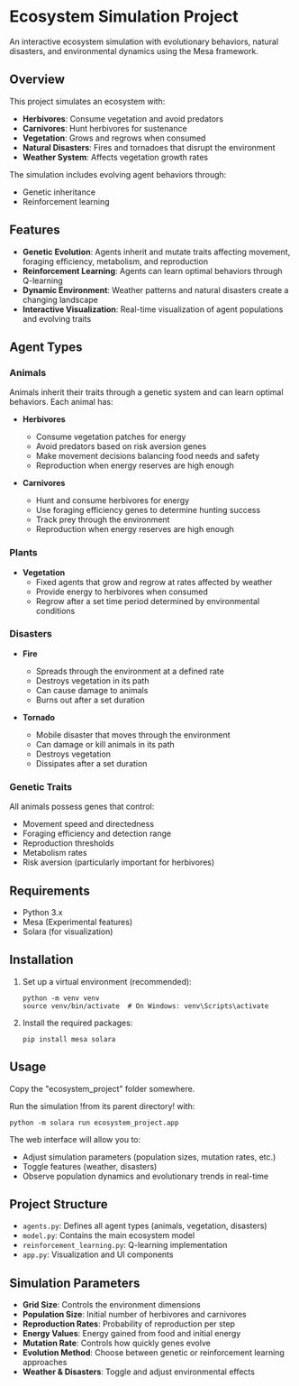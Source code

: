 # Ecosystem Simulation Project

An interactive ecosystem simulation with evolutionary behaviors, natural disasters, and environmental dynamics using the Mesa framework.

## Overview

This project simulates an ecosystem with:

- **Herbivores**: Consume vegetation and avoid predators
- **Carnivores**: Hunt herbivores for sustenance
- **Vegetation**: Grows and regrows when consumed
- **Natural Disasters**: Fires and tornadoes that disrupt the environment
- **Weather System**: Affects vegetation growth rates

The simulation includes evolving agent behaviors through:
- Genetic inheritance
- Reinforcement learning

## Features

- **Genetic Evolution**: Agents inherit and mutate traits affecting movement, foraging efficiency, metabolism, and reproduction
- **Reinforcement Learning**: Agents can learn optimal behaviors through Q-learning
- **Dynamic Environment**: Weather patterns and natural disasters create a changing landscape
- **Interactive Visualization**: Real-time visualization of agent populations and evolving traits

## Agent Types

### Animals
Animals inherit their traits through a genetic system and can learn optimal behaviors. Each animal has:

- **Herbivores**
  - Consume vegetation patches for energy
  - Avoid predators based on risk aversion genes
  - Make movement decisions balancing food needs and safety
  - Reproduction when energy reserves are high enough

- **Carnivores**
  - Hunt and consume herbivores for energy
  - Use foraging efficiency genes to determine hunting success
  - Track prey through the environment
  - Reproduction when energy reserves are high enough

### Plants
- **Vegetation**
  - Fixed agents that grow and regrow at rates affected by weather
  - Provide energy to herbivores when consumed
  - Regrow after a set time period determined by environmental conditions

### Disasters
- **Fire**
  - Spreads through the environment at a defined rate
  - Destroys vegetation in its path
  - Can cause damage to animals
  - Burns out after a set duration

- **Tornado**
  - Mobile disaster that moves through the environment
  - Can damage or kill animals in its path
  - Destroys vegetation
  - Dissipates after a set duration

### Genetic Traits
All animals possess genes that control:
- Movement speed and directedness
- Foraging efficiency and detection range
- Reproduction thresholds
- Metabolism rates
- Risk aversion (particularly important for herbivores)

## Requirements

- Python 3.x
- Mesa (Experimental features)
- Solara (for visualization)

## Installation

1. Set up a virtual environment (recommended):
   ```
   python -m venv venv
   source venv/bin/activate  # On Windows: venv\Scripts\activate
   ```

2. Install the required packages:
   ```
   pip install mesa solara
   ```

## Usage

Copy the "ecosystem_project" folder somewhere.

Run the simulation !from its parent directory! with:

```
python -m solara run ecosystem_project.app
```

The web interface will allow you to:
- Adjust simulation parameters (population sizes, mutation rates, etc.)
- Toggle features (weather, disasters)
- Observe population dynamics and evolutionary trends in real-time

## Project Structure

- `agents.py`: Defines all agent types (animals, vegetation, disasters)
- `model.py`: Contains the main ecosystem model
- `reinforcement_learning.py`: Q-learning implementation
- `app.py`: Visualization and UI components

## Simulation Parameters

- **Grid Size**: Controls the environment dimensions
- **Population Size**: Initial number of herbivores and carnivores
- **Reproduction Rates**: Probability of reproduction per step
- **Energy Values**: Energy gained from food and initial energy
- **Mutation Rate**: Controls how quickly genes evolve
- **Evolution Method**: Choose between genetic or reinforcement learning approaches
- **Weather & Disasters**: Toggle and adjust environmental effects
